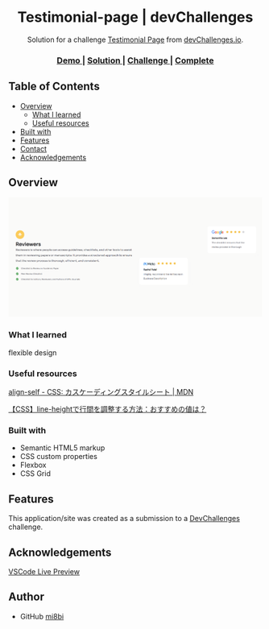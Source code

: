 <h1 align="center">Testimonial-page | devChallenges</h1>

<div align="center">
   Solution for a challenge <a href="https://devchallenges.io/challenge/testimonial-page" target="_blank">Testimonial Page</a> from <a href="http://devchallenges.io" target="_blank">devChallenges.io</a>.
</div>

<div align="center">
  <h3>
    <a href="https://testimonial-page-blush.vercel.app/">
      Demo
    </a>
    <span> | </span>
    <a href="https://devchallenges.io/solution/45792">
      Solution
    </a>
    <span> | </span>
    <a href="https://devchallenges.io/challenge/testimonial-page">
      Challenge
    </a>
    <span> | </span>
    <a href="https://devchallenges.io/solution/45792/submit/complete">
      Complete
    </a>
  </h3>
</div>

<!-- TABLE OF CONTENTS -->

## Table of Contents

- [Overview](#overview)
  - [What I learned](#what-i-learned)
  - [Useful resources](#useful-resources)
- [Built with](#built-with)
- [Features](#features)
- [Contact](#contact)
- [Acknowledgements](#acknowledgements)

<!-- OVERVIEW -->

## Overview

![screenshot](./screenshots/screenshot1.png)


### What I learned

flexible design

### Useful resources

[align-self - CSS: カスケーディングスタイルシート | MDN](https://developer.mozilla.org/ja/docs/Web/CSS/align-self)

[【CSS】line-heightで行間を調整する方法：おすすめの値は？](https://saruwakakun.com/html-css/reference/line-height)

### Built with

- Semantic HTML5 markup
- CSS custom properties
- Flexbox
- CSS Grid

## Features

This application/site was created as a submission to a [DevChallenges](https://devchallenges.io/challenges-dashboard) challenge.

## Acknowledgements

[VSCode Live Preview](https://marketplace.visualstudio.com/items?itemName=searKing.preview-vscode)

## Author

- GitHub [mi8bi](https://github.com/mi8bi)
